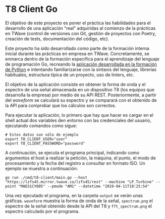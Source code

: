 # T8 Client Go

El objetivo de este proyecto es poner el práctica las habilidades para el desarrollo de una aplicación "real" adquiridas al comienzo de la prácticas en TWave (control de versiones con Git, gestión de proyectos con Poetry, creación de tests, documentación del código, etc).

Este proyecto ha sido desarrollado como parte de la formación interna inicial durante las prácticas en empresa en TWave. Concretamente, se enmarca dentro de la formación específica para el aprendizaje del lenguaje de programación Go, recreando la [aplicación desarrollada en la formación de Python](https://github.com/Daniel-C-R/t8-client) e intentando familiarizarse con la sintaxis del lenguaje, librerías habituales, estructura típica de un proyecto, uso de linters, etc.

El objetivo de la aplicación consiste en obtener la forma de onda y el espectro de una señal almacenada en un dispositivo T8 (los equipos que desarrolla la empresa) por medio de su API REST. Posteriormente, a partir del *waveform* se calculará su espectro y se comparará con el obtenido de la API para comprobar que los cálculos son correctos.

Para ejecutar la aplicación, lo primero que hay que hacer es cargar en el shell actual dos variables den entorno con las credenciales del usuario, ejecutando comandos como sigue:

```shell
# Estos datos son sólo de ejemplo
export T8_CLIENT_USER="user"
export T8_CLIENT_PASSWORD="password"
```

A continuación, se ejecuta el programa principal, indicando como argumentos el host a realizar la petición, la máquina, el punto, el modo de procesamiento y la fecha del registro a consultar en formato ISO. Un ejemplo se muestra a continuación:

```shell
go run ./cmd/t8-client/main.go --host "https://lzfs45.mirror.twave.io/lzfs45/rest" --machine "LP_Turbine" --point "MAD31CY005" --pmode "AM1" --datetime "2019-04-11T18:25:54"
```

Una vez ejecutado el programa, en la carpeta `output` se verán unas gráficas. `waveform` muestra la forma de onda de la señal, `spectrum.png` el espectro de la señal obtenido desde la API del T8 y `fft_spectrum.png` el espectro calculado por el programa.
